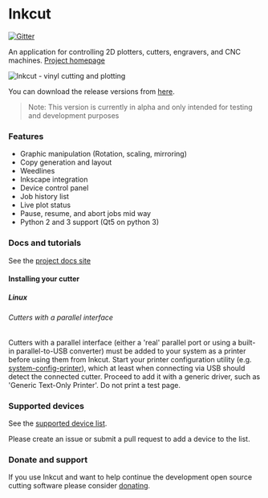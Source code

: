 # Inkcut

[![Gitter](https://img.shields.io/gitter/room/nwjs/nw.js.svg)](https://gitter.im/inkcut/discussion)

An application for controlling 2D plotters, cutters, engravers, and CNC machines. [Project homepage](https://www.codelv.com/projects/inkcut/)

![Inkcut - vinyl cutting and plotting](https://user-images.githubusercontent.com/380158/34273634-29e60a08-e663-11e7-9977-5125eae738f7.gif)

You can download the release versions from [here](https://github.com/codelv/inkcut/releases). 

> Note: This version is currently in alpha and only intended for testing and development purposes

### Features

- Graphic manipulation (Rotation, scaling, mirroring)
- Copy generation and layout
- Weedlines
- Inkscape integration
- Device control panel
- Job history list
- Live plot status
- Pause, resume, and abort jobs mid way
- Python 2 and 3 support (Qt5 on python 3) 
 
### Docs and tutorials

See the [project docs site](https://www.codelv.com/projects/inkcut/docs/)

#### Installing your cutter

##### Linux

###### Cutters with a parallel interface

Cutters with a parallel interface (either a 'real' parallel port or using a
built-in parallel-to-USB converter) must be added to your system as a printer
before using them from Inkcut. Start your printer configuration utility (e.g.
[system-config-printer](http://cyberelk.net/tim/software/system-config-printer)),
which at least when connecting via USB should detect the connected cutter.
Proceed to add it with a generic driver, such as 'Generic Text-Only Printer'.
Do not print a test page.

### Supported devices

See the [supported device list](https://www.codelv.com/projects/inkcut/docs/supported-devices).

Please create an issue or submit a pull request to add a device to the list.  

### Donate and support

If you use Inkcut and want to help continue the development open source cutting software 
please consider [donating](https://www.codelv.com/projects/inkcut/support/). 
